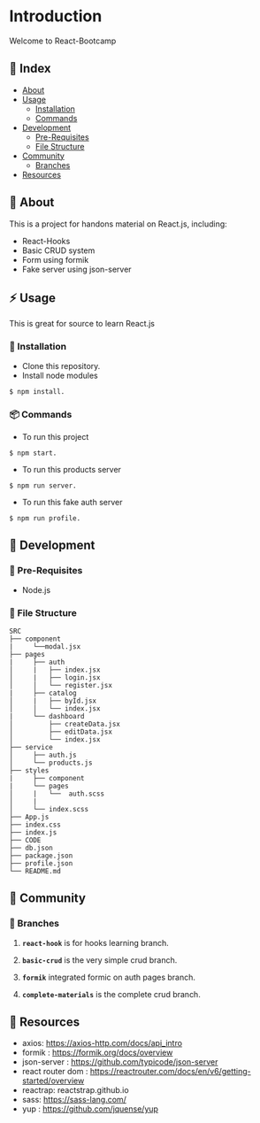 # Introduction
Welcome to React-Bootcamp

## :ledger: Index

- [About](#beginner-about)
- [Usage](#zap-usage)
  - [Installation](#electric_plug-installation)
  - [Commands](#package-commands)
- [Development](#wrench-development)
  - [Pre-Requisites](#notebook-pre-requisites)
  - [File Structure](#file_folder-file-structure)
- [Community](#cherry_blossom-community)
  - [Branches](#cactus-branches)
- [Resources](#page_facing_up-resources)

##  :beginner: About
This is  a project for handons material on React.js, including:
* React-Hooks
* Basic CRUD system
* Form using formik
* Fake server using json-server

## :zap: Usage
This is great for source to learn React.js

###  :electric_plug: Installation
- Clone this repository.
- Install node modules
```
$ npm install.
```

###  :package: Commands
- To run this project 
```
$ npm start.
```
- To run this products server 
```
$ npm run server.
```
- To run this fake auth server 
```
$ npm run profile.
```

##  :wrench: Development

### :notebook: Pre-Requisites
- Node.js



###  :file_folder: File Structure

```
SRC
├── component
|     └──modal.jsx 
├── pages
|     ├── auth
│     |   ├── index.jsx
│     |   ├── login.jsx
│     │   └── register.jsx
|     ├── catalog
│     |   ├── byId.jsx
│     │   └── index.jsx
|     └── dashboard
│         ├── createData.jsx
│         ├── editData.jsx
│         └── index.jsx
├── service
│     ├── auth.js
│     └── products.js
├── styles
|     ├── component
|     └── pages
│     |   └──  auth.scss
│     |   
│     └── index.scss
├── App.js
├── index.css
├── index.js
├── CODE
├── db.json
├── package.json
├── profile.json
└── README.md
```

## :cherry_blossom: Community

 ### :cactus: Branches

1. **`react-hook`** is for hooks learning branch.

2. **`basic-crud`** is the very simple crud branch.

2. **`formik`** integrated formic on auth pages branch.

2. **`complete-materials`** is the complete crud branch.


##  :page_facing_up: Resources

- axios: https://axios-http.com/docs/api_intro
- formik : https://formik.org/docs/overview
- json-server  : https://github.com/typicode/json-server
- react router dom : https://reactrouter.com/docs/en/v6/getting-started/overview
- reactrap: reactstrap.github.io
- sass: https://sass-lang.com/
- yup : https://github.com/jquense/yup
